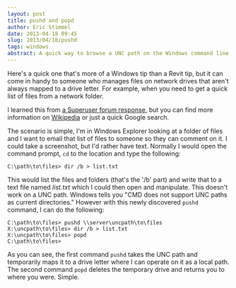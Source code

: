 ```yaml
---
layout: post
title: pushd and popd  
author: Eric Stimmel  
date: 2013-04-18 09:45  
slug: 2013/04/18/pushd  
tags: windows  
abstract: A quick way to browse a UNC path on the Windows command line. 
---
```


Here's a quick one that's more of a Windows tip than a Revit tip, but it can come in handy to someone who manages files on network drives that aren't always mapped to a drive letter. For example, when you need to get a quick list of files from a network folder. 

I learned this from [a Superuser forum response](http://superuser.com/questions/282963/can-you-browse-a-unc-path-using-a-command-line-environment-without-mapping-it-to), but you can find more information on [Wikipedia](http://en.wikipedia.org/wiki/Pushd_and_popd) or just a quick Google search. 

The scenario is simple, I'm in Windows Explorer looking at a folder of files and I want to email that list of files to someone so they can comment on it. I could take a screenshot, but I'd rather have text. Normally I would open the command prompt, `cd` to the location and type the following:

```
C:\path\to\files> dir /b > list.txt
``` 
   
This would list the files and folders (that's the '/b' part) and write that to a text file named _list.txt_ which I could then open and manipulate. This doesn't work on a UNC path. Windows tells you "CMD does not support UNC paths as current directories." However with this newly discovered `pushd` command, I can do the following:

```
C:\path\to\files> pushd \\server\uncpath\to\files
X:\uncpath\to\files> dir /b > list.txt
X:\uncpath\to\files> popd
C:\path\to\files>
``` 

As you can see, the first command `pushd` takes the UNC path and temporarily maps it to a drive letter where I can operate on it as a local path. The second command `popd` deletes the temporary drive and returns you to where you were. Simple.